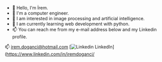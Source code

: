 - 👋 Hello, I'm İrem.
- 💞️ I'm a computer engineer.
- 👀 I am interested in image processing and artificial intelligence.
- 🌱 I am currently learning web development with python.
- 📫 You can reach me from my e-mail address below and my Linkedin profile.

📫 irem.doganci@hotmail.com 
[![Linkedin](https://i.stack.imgur.com/gVE0j.png) LinkedIn](https://www.linkedin.com/in/iremdoganci/
